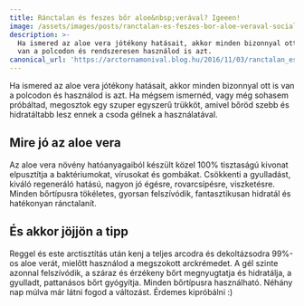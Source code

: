 ```yaml
---
title: Ránctalan és feszes bőr aloe&nbsp;verával? Igeeen!
image: /assets/images/posts/ranctalan-es-feszes-bor-aloe-veraval-social.jpg
description: >-
  Ha ismered az aloe vera jótékony hatásait, akkor minden bizonnyal ott is
  van a polcodon és rendszeresen használod is azt.
canonical_url: 'https://arctornamonival.blog.hu/2016/11/03/ranctalan_es_feszes_bor_aloe_veraval_igeen_188'
---
```


Ha ismered az aloe vera jótékony hatásait, akkor minden bizonnyal ott is van a
polcodon és használod is azt. Ha mégsem ismernéd, vagy még sohasem próbáltad,
megosztok egy szuper egyszerű trükköt, amivel bőröd szebb és hidratáltabb lesz
ennek a csoda gélnek a használatával.

## Mire jó az aloe vera
Az aloe vera növény hatóanyagaiból készült közel 100% tisztaságú kivonat
elpusztítja a baktériumokat, vírusokat és gombákat. Csökkenti a gyulladást,
kiváló regeneráló hatású, nagyon jó égésre, rovarcsípésre, viszketésre. Minden
bőrtípusra tökéletes, gyorsan felszívódik, fantasztikusan hidratál és hatékonyan
ránctalanít.

## És akkor jöjjön a tipp
Reggel és este arctisztítás után kenj a teljes arcodra és dekoltázsodra 99%-os
aloe verát, mielőtt használod a megszokott arckrémedet. A gél szinte azonnal
felszívódik, a száraz és érzékeny bőrt megnyugtatja és hidratálja, a gyulladt,
pattanásos bőrt gyógyítja. Minden bőrtípusra használható. Néhány nap múlva már
látni fogod a változást. Érdemes kipróbálni :)
